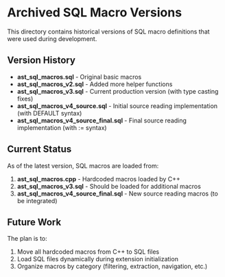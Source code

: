 # Archived SQL Macro Versions

This directory contains historical versions of SQL macro definitions that were used during development.

## Version History

- **ast_sql_macros.sql** - Original basic macros
- **ast_sql_macros_v2.sql** - Added more helper functions
- **ast_sql_macros_v3.sql** - Current production version (with type casting fixes)
- **ast_sql_macros_v4_source.sql** - Initial source reading implementation (with DEFAULT syntax)
- **ast_sql_macros_v4_source_final.sql** - Final source reading implementation (with := syntax)

## Current Status

As of the latest version, SQL macros are loaded from:
1. **ast_sql_macros.cpp** - Hardcoded macros loaded by C++
2. **ast_sql_macros_v3.sql** - Should be loaded for additional macros
3. **ast_sql_macros_v4_source_final.sql** - New source reading macros (to be integrated)

## Future Work

The plan is to:
1. Move all hardcoded macros from C++ to SQL files
2. Load SQL files dynamically during extension initialization
3. Organize macros by category (filtering, extraction, navigation, etc.)
